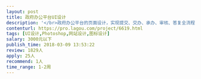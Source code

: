 ```yaml
---                
layout: post       
title: 政府办公平台UI设计           
description: '</br>政府办公平台的页面设计，实现提交、交办、承办、审核、答复全流程业务的信息办公自动化管理。</br>设计人员要有自己的设计思路，不要套模板</br>最好南京的单位或个人，方便交流沟通</br>'     
contenturl: https://pro.lagou.com/project/6619.html      
tags: [UI设计,Photoshop,网站设计,图标设计]            
salary: 3000元以下          
publish_time: 2018-03-09 13:53:22         
review: 1829人                   
apply: 25人                   
recommend: 1人                   
time_range: 1-2周              
---                 
```

